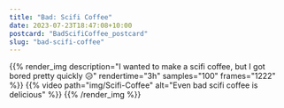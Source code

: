 ```yaml
---
title: "Bad: Scifi Coffee"
date: 2023-07-23T18:47:08+10:00
postcard: "BadScifiCoffee_postcard"
slug: "bad-scifi-coffee"
---
```


{{% render_img
  description="I wanted to make a scifi coffee, but I got bored pretty quickly 😥"
  rendertime="3h"
  samples="100"
  frames="1222"
%}}
{{% video path="img/Scifi-Coffee" alt="Even bad scifi coffee is delicious" %}}
{{% /render_img %}}